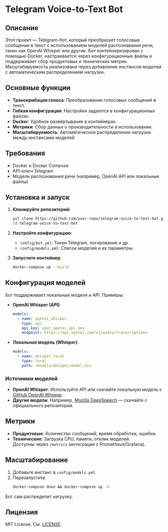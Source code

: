 # Telegram Voice-to-Text Bot

## Описание

Этот проект — Telegram-бот, который преобразует голосовые сообщения в текст с использованием моделей распознавания речи, таких как OpenAI Whisper или другие. Бот контейнеризирован с помощью Docker, настраивается через конфигурационные файлы и поддерживает сбор продуктовых и технических метрик. Масштабируемость реализована через добавление инстансов моделей с автоматическим распределением нагрузки.

## Основные функции

- **Транскрибация голоса**: Преобразование голосовых сообщений в текст.
- **Гибкая конфигурация**: Настройки задаются в конфигурационных файлах.
- **Docker**: Удобное развёртывание в контейнерах.
- **Метрики**: Сбор данных о производительности и использовании.
- **Масштабируемость**: Автоматическое распределение нагрузки между инстансами моделей.

## Требования

- Docker и Docker Compose
- API-ключ Telegram
- Модели распознавания речи (например, OpenAI API или локальные файлы)

## Установка и запуск

1. **Клонируйте репозиторий**:
   ```bash
   git clone https://github.com/your-repo/telegram-voice-to-text-bot.git
   cd telegram-voice-to-text-bot
   ```

2. **Настройте конфигурацию**:
   - `config/bot.yml`: Токен Telegram, логирование и др.
   - `config/models.yml`: Список моделей и их параметры.

3. **Запустите контейнер**:
   ```bash
   docker-compose up --build
   ```

## Конфигурация моделей

Бот поддерживает локальные модели и API. Примеры:

- **OpenAI Whisper (API)**:
  ```yaml
  models:
    - name: openai_whisper
      type: api
      api_key: your_openai_api_key
      endpoint: https://api.openai.com/v1/audio/transcriptions
  ```

- **Локальная модель (Whisper)**:
  ```yaml
  models:
    - name: whisper_local
      type: local
      path: /models/whisper/model.bin
  ```

### Источники моделей
- **OpenAI Whisper**: Используйте API или скачайте локальную модель с [GitHub OpenAI Whisper](https://github.com/openai/whisper).
- **Другие модели**: Например, [Mozilla DeepSpeech](https://github.com/mozilla/DeepSpeech) — скачайте с официального репозитория.

## Метрики

- **Продуктовые**: Количество сообщений, время обработки, ошибки.
- **Технические**: Загрузка CPU, памяти, отклик моделей.  
Доступны через `/metrics` (интеграция с Prometheus/Grafana).

## Масштабирование

1. Добавьте инстанс в `config/models.yml`.
2. Перезапустите:
   ```bash
   docker-compose down && docker-compose up -d
   ```

Бот сам распределит нагрузку.

## Лицензия

MIT License. См. [LICENSE](./LICENSE).
